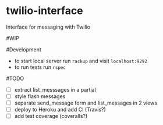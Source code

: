 # twilio-interface
Interface for messaging with Twilio

#WIP

#Development

- to start local server run `rackup` and visit `localhost:9292`
- to run tests run `rspec`

#TODO
- [ ] extract list_messsages in a partial
- [ ] style flash messages
- [ ] separate send_message form and list_messages in 2 views
- [ ] deploy to Heroku and add CI (Travis?)
- [ ] add test coverage (coveralls?)
